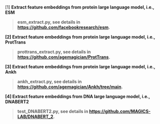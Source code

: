 [1] <b> Extract feature embeddings from protein large language model, i.e., ESM   
> esm_extract.py, see details in https://github.com/facebookresearch/esm.  


[2] <b> Extract feature embeddings from protein large language model, i.e., ProtTrans   
> prottrans_extract.py, see details in https://github.com/agemagician/ProtTrans.

[3] <b> Extract feature embeddings from protein large language model, i.e., Ankh   
> ankh_extract.py, see details in https://github.com/agemagician/Ankh/tree/main.

[4] <b> Extract feature embeddings from DNA large language model, i.e., DNABERT2   
> test_DNABERT2.py, see details in https://github.com/MAGICS-LAB/DNABERT_2.
